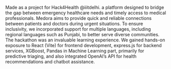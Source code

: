 Made as a project for Hack4Health @iiitdelhi.
a platform designed to bridge the gap between emergency healthcare needs and timely access to medical professionals.
Medora aims to provide quick and reliable connections between patients and doctors during urgent situations. To ensure inclusivity, we incorporated support for multiple languages, including regional languages such as Punjabi, to better serve diverse communities.
The hackathon was an invaluable learning experience. We gained hands-on exposure to React (Vite) for frontend development, express.js for backend services, XGBoost, Pandas in Machine Learning part, primarily for predictive triaging, and also integrated OpenAI’s API for health recommendations and chatbot assistance.
